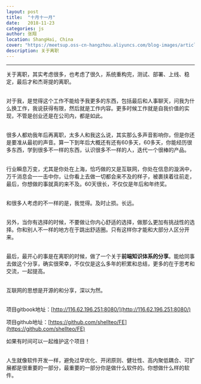 ```yaml
---
layout: post
title:  "十月十一月"
date:   2018-11-23
categories: js
author: 张翔
location: ShangHai, China
cover: "https://meetsup.oss-cn-hangzhou.aliyuncs.com/blog-images/article11/522798257.jpg"
description: 关于离职
---
```

---
关于离职，其实考虑很多，也考虑了很久，系统重构完，测试、部署、上线、稳定，最后才和杰哥提的离职。<br><br>


对于我，是觉得这个工作不能给予我更多的东西，包括最后和人事聊天，问我为什么换工作，我说获得有限，然后就是工作内容。更多时候工作就是自我价值的实现，不管是创业还是在公司内，都是如此。<br><br>


很多人都劝我年后再离职，太多人和我这么说，其实那么多声音影响你，但是你还是要准从最初的声音。算一下到年后大概还有还有60多天，60多天，你能经历很多东西，学到很多不一样的东西，认识很多不一样的人，迭代一个很棒的产品。<br><br>


行业瞬息万变，尤其是你处在上海，恰巧做的又是互联网，你处在信息的漩涡中，万千消息会一一击中你，让你看上去做一切都会来不及的样子，被裹挟着往前走，最后，你想做的事就真的来不及。60天很长，不仅仅是年后和年终奖。<br><br>


和很多人考虑的不一样的是，我觉得。及时止损。长远。<br><br>


另外，当你有选择的时候，不要做让你内心舒适的选择，做那么更加有挑战性的选择。你和别人不一样的地方在于跳出舒适圈。只有这样你才能和大部分人区分开来。<br><br>


最后，最开心的事是在离职的时候，做了一个关于**前端知识体系的分享**。能给同事去做这个分享，确实很荣幸，不仅仅是这么多年的积累和总结，更多的在于思考和交流，一起提高。<br><br>


互联网的思想是开源的和分享，深以为然。<br><br>


项目gitbook地址：[http://116.62.196.251:8080/](http://116.62.196.251:8080/)


项目github地址：[https://github.com/shellteo/FE](https://github.com/shellteo/FE)


如果有时间可以一起维护这个项目！<br><br>


人生就像软件开发一样，避免过早优化、开闭原则、健壮性、高内聚低耦合、可扩展都是很重要的一部分，最重要的一部分你是做什么软件的。你想做什么样的软件。<br><br>